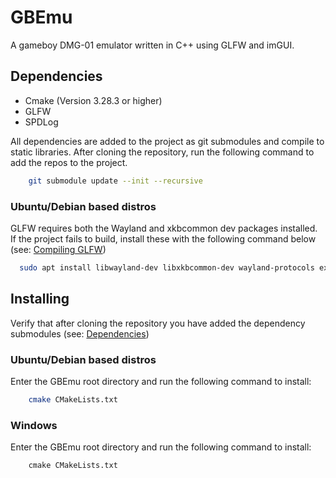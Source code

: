 
# GBEmu

A gameboy DMG-01 emulator written in C++ using GLFW and imGUI.




## Dependencies
- Cmake (Version 3.28.3 or higher)
- GLFW
- SPDLog

All dependencies are added to the project as git submodules and compile to static libraries. After cloning the repository, run the following command to add the repos to the project.
```bash
    git submodule update --init --recursive
```

### Ubuntu/Debian based distros
GLFW requires both the Wayland and xkbcommon dev packages installed. If the project fails to build, install these with the following command below (see: [Compiling GLFW](https://www.glfw.org/docs/3.3/compile.html))
```bash
  sudo apt install libwayland-dev libxkbcommon-dev wayland-protocols extra-cmake-modules
```

## Installing
Verify that after cloning the repository you have added the dependency submodules (see: [Dependencies](#Dependencies))
### Ubuntu/Debian based distros
Enter the GBEmu root directory and run the following command to install:
```bash
    cmake CMakeLists.txt
```
### Windows
Enter the GBEmu root directory and run the following command to install:
```cmd
    cmake CMakeLists.txt
```
    